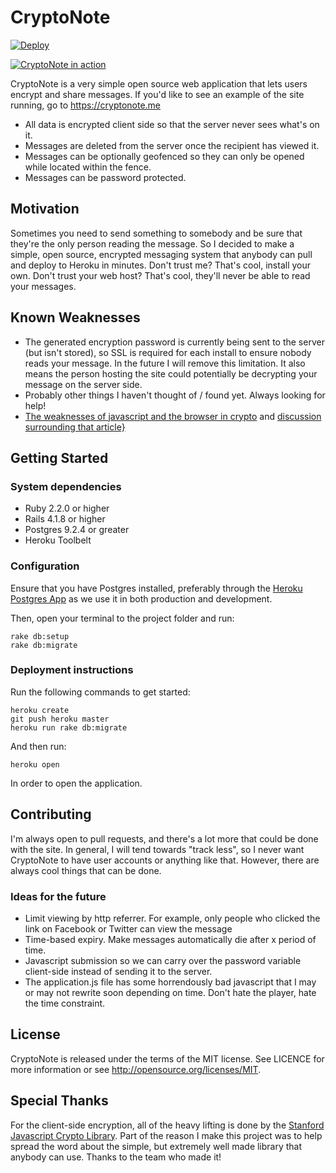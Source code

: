 # CryptoNote

[![Deploy](https://www.herokucdn.com/deploy/button.png)](https://heroku.com/deploy?template=https://github.com/alainmeier/cryptonote)

[![CryptoNote in action](https://dl.dropboxusercontent.com/u/640957/GitHub/cryptonote.png)](https://cryptonote.me)

CryptoNote is a very simple open source web application that lets users encrypt and share messages. If you'd like to see an example of the site running, go to https://cryptonote.me

* All data is encrypted client side so that the server never sees what's on it.
* Messages are deleted from the server once the recipient has viewed it.
* Messages can be optionally geofenced so they can only be opened while located within the fence.
* Messages can be password protected.

## Motivation

Sometimes you need to send something to somebody and be sure that they're the only person reading the message. So I decided to make a simple, open source, encrypted messaging system that anybody can pull and deploy to Heroku in minutes. Don't trust me? That's cool, install your own. Don't trust your web host? That's cool, they'll never be able to read your messages.

## Known Weaknesses

* The generated encryption password is currently being sent to the server (but isn't stored), so SSL is required for each install to ensure nobody reads your message. In the future I will remove this limitation. It also means the person hosting the site could potentially be decrypting your message on the server side.
* Probably other things I haven't thought of / found yet. Always looking for help!
* [The weaknesses of javascript and the browser in crypto](http://log.nadim.cc/?p=33) and [discussion surrounding that article}](https://news.ycombinator.com/item?id=5768837)

## Getting Started

### System dependencies

- Ruby 2.2.0 or higher
- Rails 4.1.8 or higher
- Postgres 9.2.4 or greater
- Heroku Toolbelt

### Configuration

Ensure that you have Postgres installed, preferably through the [Heroku Postgres App](http://postgresapp.com) as we use it in both production and development.

Then, open your terminal to the project folder and run:

```
rake db:setup
rake db:migrate
```

### Deployment instructions

Run the following commands to get started:

```
heroku create
git push heroku master
heroku run rake db:migrate
```

And then run:

```
heroku open
```
    
In order to open the application.

## Contributing

I'm always open to pull requests, and there's a lot more that could be done with the site. In general, I will tend towards "track less", so I never want CryptoNote to have user accounts or anything like that. However, there are always cool things that can be done.

### Ideas for the future

* Limit viewing by http referrer. For example, only people who clicked the link on Facebook or Twitter can view the message
* Time-based expiry. Make messages automatically die after x period of time.
* Javascript submission so we can carry over the password variable client-side instead of sending it to the server.
* The application.js file has some horrendously bad javascript that I may or may not rewrite soon depending on time. Don't hate the player, hate the time constraint. 

## License

CryptoNote is released under the terms of the MIT license. See LICENCE for more information or see http://opensource.org/licenses/MIT.

## Special Thanks

For the client-side encryption, all of the heavy lifting is done by the [Stanford Javascript Crypto Library](https://crypto.stanford.edu/sjcl/). Part of the reason I make this project was to help spread the word about the simple, but extremely well made library that anybody can use. Thanks to the team who made it!
